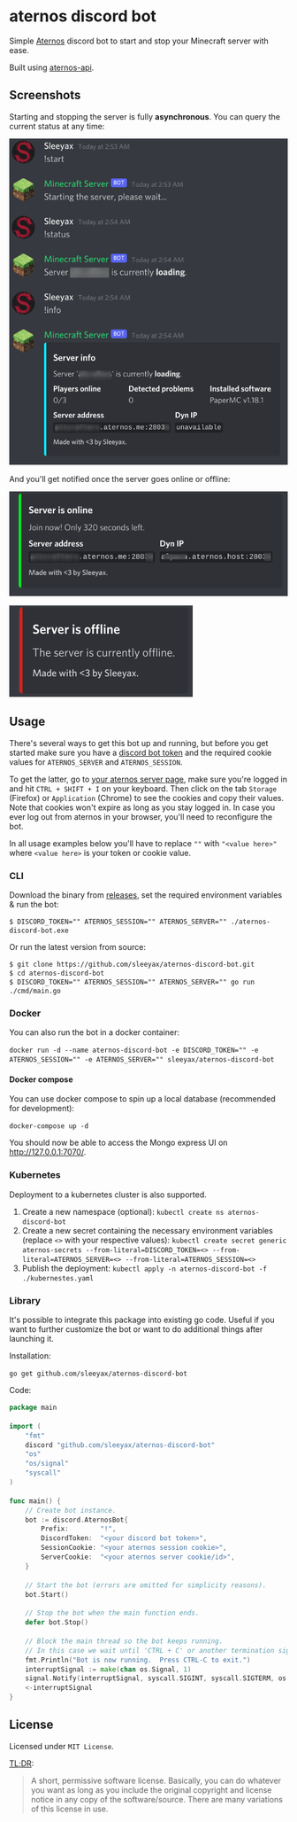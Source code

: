# aternos discord bot
Simple [Aternos](https://aternos.org/) discord bot to start and stop your Minecraft server with ease.

Built using [aternos-api](https://github.com/sleeyax/aternos-api).

## Screenshots
Starting and stopping the server is fully **asynchronous**. You can query the current status at any time:

![screenshot1](./docs/img/screenshot1.png)

And you'll get notified once the server goes online or offline:

![screenshot2](./docs/img/screenshot2.png)

![screenshot3](./docs/img/screenshot3.png)

## Usage
There's several ways to get this bot up and running, but before you get started make sure you have a [discord bot token](https://discord.com/developers/applications/) and the required cookie values for `ATERNOS_SERVER` and `ATERNOS_SESSION`.

To get the latter, go to [your aternos server page](https://aternos.org/server/), 
make sure you're logged in and hit `CTRL + SHIFT + I` on your keyboard. 
Then click on the tab `Storage` (Firefox) or `Application` (Chrome) to see the cookies and copy their values. 
Note that cookies won't expire as long as you stay logged in. 
In case you ever log out from aternos in your browser, you'll need to reconfigure the bot.

In all usage examples below you'll have to replace `""` with `"<value here>"` where `<value here>` is your token or cookie value.

### CLI
Download the binary from [releases](https://github.com/sleeyax/aternos-discord-bot/releases), set the required environment variables & run the bot:
```
$ DISCORD_TOKEN="" ATERNOS_SESSION="" ATERNOS_SERVER="" ./aternos-discord-bot.exe
```

Or run the latest version from source:
```
$ git clone https://github.com/sleeyax/aternos-discord-bot.git
$ cd aternos-discord-bot
$ DISCORD_TOKEN="" ATERNOS_SESSION="" ATERNOS_SERVER="" go run ./cmd/main.go
```

### Docker
You can also run the bot in a docker container:

`docker run -d --name aternos-discord-bot -e DISCORD_TOKEN="" -e ATERNOS_SESSION="" -e ATERNOS_SERVER="" sleeyax/aternos-discord-bot`

#### Docker compose
You can use docker compose to spin up a local database (recommended for development):

`docker-compose up -d`

You should now be able to access the Mongo express UI on http://127.0.0.1:7070/.

### Kubernetes
Deployment to a kubernetes cluster is also supported. 

1. Create a new namespace (optional): `kubectl create ns aternos-discord-bot`
2. Create a new secret containing the necessary environment variables (replace `<>` with your respective values): `kubectl create secret generic aternos-secrets --from-literal=DISCORD_TOKEN=<> --from-literal=ATERNOS_SERVER=<> --from-literal=ATERNOS_SESSION=<>`
3. Publish the deployment: `kubectl apply -n aternos-discord-bot -f ./kubernestes.yaml`

### Library
It's possible to integrate this package into existing go code. 
Useful if you want to further customize the bot or want to do additional things after launching it. 

Installation:

`go get github.com/sleeyax/aternos-discord-bot`

Code:
```go
package main

import (
	"fmt"
	discord "github.com/sleeyax/aternos-discord-bot"
	"os"
	"os/signal"
	"syscall"
)

func main() {
	// Create bot instance.
	bot := discord.AternosBot{
		Prefix:        "!",
		DiscordToken:  "<your discord bot token>",
		SessionCookie: "<your aternos session cookie>",
		ServerCookie:  "<your aternos server cookie/id>",
	}
	
	// Start the bot (errors are omitted for simplicity reasons).
	bot.Start()
	
	// Stop the bot when the main function ends.
	defer bot.Stop()

	// Block the main thread so the bot keeps running.
	// In this case we wait until 'CTRL + C' or another termination signal is received.
	fmt.Println("Bot is now running.  Press CTRL-C to exit.")
	interruptSignal := make(chan os.Signal, 1)
	signal.Notify(interruptSignal, syscall.SIGINT, syscall.SIGTERM, os.Interrupt, os.Kill)
	<-interruptSignal
}
```

## License
Licensed under `MIT License`.

[TL;DR](https://tldrlegal.com/license/mit-license):
> A short, permissive software license.
> Basically, you can do whatever you want as long as you include the original copyright and license notice in any copy of the software/source.
> There are many variations of this license in use.
